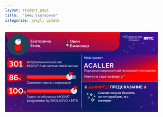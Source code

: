 ```yaml
---
layout: student_page
title:  "Емец Екатерина"
categories: jekyll update
---
```

<img class="img-fluid" src="/img/posts/Емец Екатерина.png" alt="moove-2">
